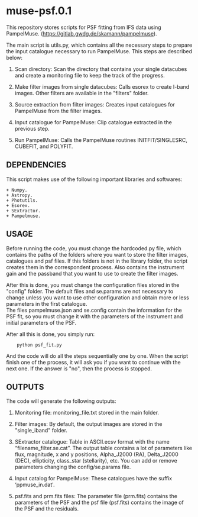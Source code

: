 # muse-psf.0.1

This repository stores scripts for PSF fitting from IFS data using PampelMuse. (https://gitlab.gwdg.de/skamann/pampelmuse).

The main script is utils.py, which contains all the necessary steps to prepare the input catalogue necessary to run PampelMuse. This steps are described below: 

1. Scan directory: Scan the directory that contains your single datacubes and create a monitoring file to keep the track of the progress.
  
2. Make filter images from single datacubes: Calls esorex to create I-band images. Other filters are available in the "filters" folder.

3. Source extraction from filter images: Creates input catalogues for PampelMuse from the filter images.

4. Input catalogue for PampelMuse: Clip catalogue extracted in the previous step. 

5. Run PampelMuse: Calls the PampelMuse routines INITFIT/SINGLESRC, CUBEFIT, and POLYFIT.


DEPENDENCIES
------------

This script makes use of the following important libraries and softwares:

	+ Numpy.
	+ Astropy.
	+ Photutils.
	+ Esorex.
	+ SExtractor.
	+ Pampelmuse.

USAGE
-----

Before running the code, you must change the hardcoded.py file, which contains the paths of the folders where you want to store the filter images, catalogues and psf files. If this folders is not in the library folder, the script creates them in the correspondent process. Also contains the instrument gain and the passband that you want to use to create the filter images.

After this is done, you must change the configuration files stored in the "config" folder. The default files and se.params are not necessary to change unless you want to use other configuration and obtain more or less parameters in the first catalogue.  
The files pampelmuse.json and se.config contain the information for the PSF fit, so you must change it with the parameters of the instrument and initial parameters of the PSF. 

After all this is done, you simply run:

		python psf_fit.py

And the code will do all the steps sequentially one by one. When the script finish one of the process, it will ask you if you want to continue with the next one. If the answer is "no", then the process is stopped. 

OUTPUTS
-------

The code will generate the following outputs: 

1. Monitoring file: monitoring_file.txt stored in the main folder. 

2. Filter images: By default, the output images are stored in the "single_iband" folder.

3. SExtractor catalogue: Table in ASCII.ecsv format with the name “filename_filter.se.cat”.
The output table contains a lot of parameters like flux, magnitude, x and y positions, Alpha_J2000 (RA), Delta_J2000 (DEC), ellipticity, class_star (stellarity), etc. You can add or remove parameters changing the config/se.params file.

4. Input catalog for PampelMuse: These catalogues have the suffix ‘ppmuse_in.dat'.

5. psf.fits and prm.fits files: The parameter file (prm.fits) contains the parameters of the PSF and the psf file (psf.fits) contains the image of the PSF and the residuals.
